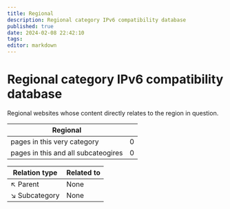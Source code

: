 ```yaml
---
title: Regional
description: Regional category IPv6 compatibility database
published: true
date: 2024-02-08 22:42:10 
tags:
editor: markdown
---
```


# Regional category IPv6 compatibility database


Regional websites whose content directly relates to the region in question.


| Regional   |   |
| - | - |
| pages in this very category | 0 |
| pages in this and all subcateogires | 0 |

| Relation type | Related to |
| - | - |
| :arrow_upper_left: Parent | None |
| :arrow_lower_right: Subcategory | None |